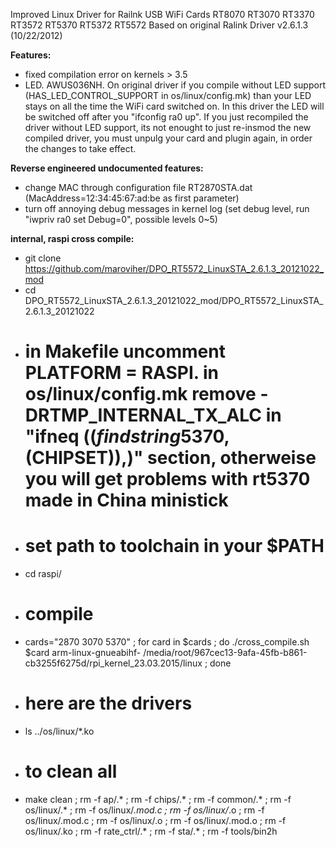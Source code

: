 Improved Linux Driver for Railnk USB WiFi Cards RT8070 RT3070 RT3370 RT3572 RT5370 RT5372 RT5572
Based on original Ralink Driver v2.6.1.3 (10/22/2012)

<b>Features:</b><br>
* fixed compilation error on kernels > 3.5<br>
* LED. AWUS036NH. On original driver if you compile without LED support (HAS_LED_CONTROL_SUPPORT in os/linux/config.mk) than your LED stays on all the time the WiFi card switched on. In this driver the LED will be switched off after you "ifconfig ra0 up". If you just recompiled the driver without LED support, its not enought to just re-insmod the new compiled driver, you must unpulg your card and plugin again, in order the changes to take effect.<br>

<b>Reverse engineered undocumented features:</b>
* change MAC through configuration file RT2870STA.dat (MacAddress=12:34:45:67:ad:be as first parameter)
* turn off annoying debug messages in kernel log (set debug level, run "iwpriv ra0 set Debug=0", possible levels 0~5)


<b>internal, raspi cross compile:<br></b>
* git clone https://github.com/maroviher/DPO_RT5572_LinuxSTA_2.6.1.3_20121022_mod<br>
* cd DPO_RT5572_LinuxSTA_2.6.1.3_20121022_mod/DPO_RT5572_LinuxSTA_2.6.1.3_20121022<br>
* # in Makefile uncomment PLATFORM = RASPI. in os/linux/config.mk remove -DRTMP_INTERNAL_TX_ALC in "ifneq ($(findstring 5370,$(CHIPSET)),)" section, otherweise you will get problems with rt5370 made in China ministick<br>
* # set path to toolchain in your $PATH
* cd raspi/<br>
* # compile
* cards="2870 3070 5370" ; for card in $cards ; do ./cross_compile.sh $card arm-linux-gnueabihf- /media/root/967cec13-9afa-45fb-b861-cb3255f6275d/rpi_kernel_23.03.2015/linux ; done<br>
* # here are the drivers
* ls ../os/linux/*.ko
* # to clean all
* make clean ; rm -f ap/.* ; rm -f chips/.* ; rm -f common/.* ; rm -f os/linux/.* ; rm -f os/linux/*.mod.c ; rm -f os/linux/*.o ; rm -f os/linux/.mod.c ; rm -f os/linux/.o ; rm -f os/linux/.mod.o ; rm -f os/linux/.ko ; rm -f rate_ctrl/.* ; rm -f sta/.* ; rm -f tools/bin2h

